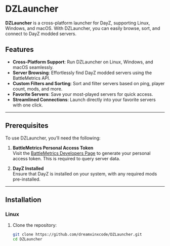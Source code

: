 # DZLauncher

**DZLauncher** is a cross-platform launcher for DayZ, supporting Linux, Windows, and macOS. With DZLauncher, you can easily browse, sort, and connect to DayZ modded servers.

## Features

- **Cross-Platform Support**: Run DZLauncher on Linux, Windows, and macOS seamlessly.
- **Server Browsing**: Effortlessly find DayZ modded servers using the BattleMetrics API.
- **Custom Filters and Sorting**: Sort and filter servers based on ping, player count, mods, and more.
- **Favorite Servers**: Save your most-played servers for quick access.
- **Streamlined Connections**: Launch directly into your favorite servers with one click.

---

## Prerequisites

To use DZLauncher, you’ll need the following:

1. **BattleMetrics Personal Access Token**  
   Visit the [BattleMetrics Developers Page](https://www.battlemetrics.com/developers) to generate your personal access token. This is required to query server data.

2. **DayZ Installed**  
   Ensure that DayZ is installed on your system, with any required mods pre-installed.

---

## Installation

### Linux

1. Clone the repository:
   ```bash
   git clone https://github.com/dreamxinxcode/DZLauncher.git
   cd DZLauncher
